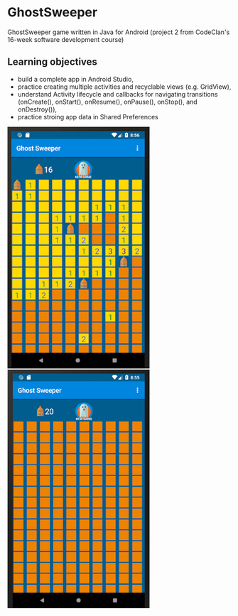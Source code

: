 # GhostSweeper
GhostSweeper game written in Java for Android (project 2 from CodeClan's 16-week software development course)

## Learning objectives
- build a complete app in Android Studio,
- practice creating multiple activities and recyclable views (e.g. GridView),
- understand Activity lifecycle and callbacks for navigating transitions (onCreate(), onStart(), onResume(), onPause(), onStop(), and onDestroy()),
- practice stroing app data in Shared Preferences

![screenshot1](ghostsweeper1.png) ![screenshot2](ghostsweeper2.png)

